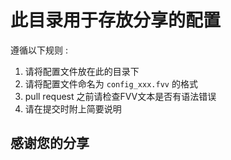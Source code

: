 # 此目录用于存放分享的配置

遵循以下规则 :
1. 请将配置文件放在此的目录下
2. 请将配置文件命名为 `config_xxx.fvv` 的格式
3. pull request 之前请检查FVV文本是否有语法错误
4. 请在提交时附上简要说明

## 感谢您的分享